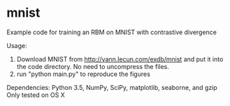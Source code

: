 # mnist
Example code for training an RBM on MNIST with contrastive divergence

Usage:
1. Download MNIST from http://yann.lecun.com/exdb/mnist and put it into the code directory. No need to uncompress the files.
2. run "python main.py" to reproduce the figures

Dependencies:
Python 3.5, NumPy, SciPy, matplotlib, seaborne, and gzip
Only tested on OS X
